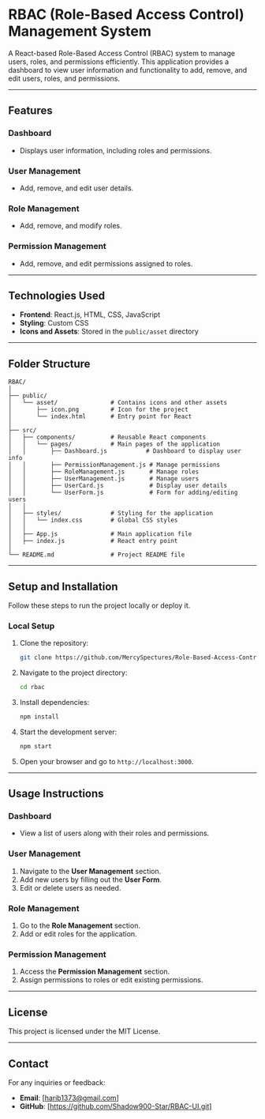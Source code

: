 # **RBAC (Role-Based Access Control) Management System**

A React-based Role-Based Access Control (RBAC) system to manage users, roles, and permissions efficiently. This application provides a dashboard to view user information and functionality to add, remove, and edit users, roles, and permissions.

---

## **Features**

### **Dashboard**
- Displays user information, including roles and permissions.

### **User Management**
- Add, remove, and edit user details.

### **Role Management**
- Add, remove, and modify roles.

### **Permission Management**
- Add, remove, and edit permissions assigned to roles.

---

## **Technologies Used**

- **Frontend**: React.js, HTML, CSS, JavaScript
- **Styling**: Custom CSS
- **Icons and Assets**: Stored in the `public/asset` directory

---

## **Folder Structure**

```
RBAC/
│
├── public/
│   └── asset/               # Contains icons and other assets
│       ├── icon.png         # Icon for the project
│       └── index.html       # Entry point for React
│
├── src/
│   ├── components/          # Reusable React components
│   │   └── pages/           # Main pages of the application
│   │       ├── Dashboard.js           # Dashboard to display user info
│   │       ├── PermissionManagement.js # Manage permissions
│   │       ├── RoleManagement.js       # Manage roles
│   │       ├── UserManagement.js       # Manage users
│   │       ├── UserCard.js             # Display user details
│   │       └── UserForm.js             # Form for adding/editing users
│   │
│   ├── styles/              # Styling for the application
│   │   └── index.css        # Global CSS styles
│   │
│   ├── App.js               # Main application file
│   ├── index.js             # React entry point
│
└── README.md                # Project README file
```

---

## **Setup and Installation**

Follow these steps to run the project locally or deploy it.

### **Local Setup**

1. Clone the repository:
   ```bash
   git clone https://github.com/MercySpectures/Role-Based-Access-Control.git
   ```
2. Navigate to the project directory:
   ```bash
   cd rbac
   ```
3. Install dependencies:
   ```bash
   npm install
   ```
4. Start the development server:
   ```bash
   npm start
   ```
5. Open your browser and go to `http://localhost:3000`.

---

## **Usage Instructions**

### **Dashboard**
- View a list of users along with their roles and permissions.

### **User Management**
1. Navigate to the **User Management** section.
2. Add new users by filling out the **User Form**.
3. Edit or delete users as needed.

### **Role Management**
1. Go to the **Role Management** section.
2. Add or edit roles for the application.

### **Permission Management**
1. Access the **Permission Management** section.
2. Assign permissions to roles or edit existing permissions.

---

## **License**
This project is licensed under the MIT License.

---

## **Contact**
For any inquiries or feedback:  
- **Email**: [harib1373@gmail.com]  
- **GitHub**: [https://github.com/Shadow900-Star/RBAC-UI.git]
